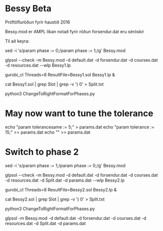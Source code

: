 # Bessy Beta
Próftöfluröðun fyrir haustið 2016

Bessy.mod er AMPL líkan notað fyrir röðun
forsendur.dat eru séróskir


Til að keyra:

sed -i 's/param phase := 0;/param phase := 1;/g' Bessy.mod

glpsol --check -m Bessy.mod -d default.dat -d forsendur.dat -d courses.dat -d resources.dat --wlp Bessy1.lp

gurobi_cl Threads=8 ResultFile=Bessy1.sol Bessy1.lp &

cat Bessy1.sol | grep Slot | grep -v ') 0' > Split.txt

python3 ChangeToRightFormatForPhases.py

# May now want to tune the tolerance
echo "param tolerancesame := 5;" > params.dat
echo "param tolerance := 15;" >> params.dat
echo "" >> params.dat

# Switch to phase 2
sed -i 's/param phase := 1;/param phase := 0;/g' Bessy.mod

glpsol --check -m Bessy.mod -d default.dat -d forsendur.dat -d courses.dat -d resources.dat -d Split.dat -d params.dat --wlp Bessy2.lp

gurobi_cl Threads=8 ResultFile=Bessy2.sol Bessy2.lp &

cat Bessy2.sol | grep Slot | grep -v ') 0' > Split.txt

python3 ChangeToRightFormatForPhases.py

glpsol -m Bessy.mod -d default.dat -d forsendur.dat -d courses.dat -d resources.dat -d Split.dat -d params.dat








